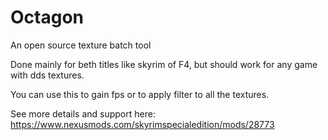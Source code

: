 # Octagon
An open source texture batch tool

Done mainly for beth titles like skyrim of F4, but should work for any game with dds textures.

You can use this to gain fps or to apply filter to all the textures.

See more details and support here: https://www.nexusmods.com/skyrimspecialedition/mods/28773
